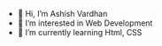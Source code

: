 - 👋 Hi, I’m Ashish Vardhan
- 👀 I’m interested in Web Development 
- 🌱 I’m currently learning Html, CSS


<!---
Ashish0014/Ashish0014 is a ✨ special ✨ repository because its `README.md` (this file) appears on your GitHub profile.
You can click the Preview link to take a look at your changes.
--->
